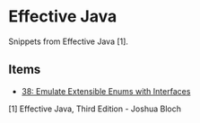 # Effective Java
Snippets from Effective Java [1].

## Items
* [38: Emulate Extensible Enums with Interfaces](src/main/java/org/functionalbits/item38/Main.java)

[1] Effective Java, Third Edition - Joshua Bloch
